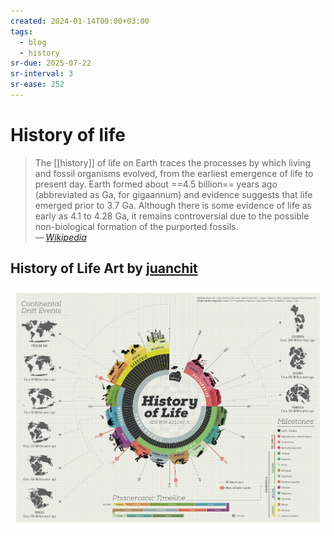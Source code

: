 ```yaml
---
created: 2024-01-14T00:00+03:00
tags:
  - blog
  - history
sr-due: 2025-07-22
sr-interval: 3
sr-ease: 252
---
```


# History of life

> The [[history]] of life on Earth traces the processes by which living and
> fossil organisms evolved, from the earliest emergence of life to present day.
> Earth formed about ==4.5 billion== years ago (abbreviated as Ga, for
> gigaannum) and evidence suggests that life emerged prior to 3.7 Ga. Although
> there is some evidence of life as early as 4.1 to 4.28 Ga, it remains
> controversial due to the possible non-biological formation of the purported
> fossils.\
> — <cite>[Wikipedia](https://en.wikipedia.org/wiki/History_of_life)</cite>

## History of Life Art by [juanchit](https://www.behance.net/gallery/10901127/History-of-Life)

![History of life](img/history_of_life.png)
